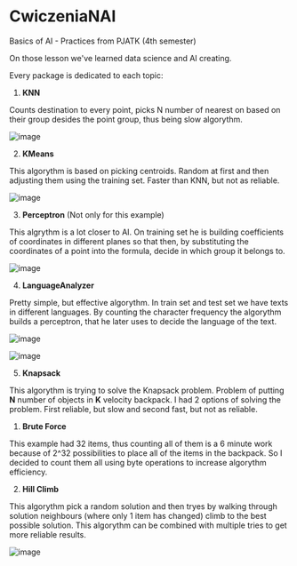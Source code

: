 # CwiczeniaNAI
Basics of AI - Practices from PJATK (4th semester)

On those lesson we've learned data science and AI creating.

Every package is dedicated to each topic:

  1) **KNN**
  
   Counts destination to every point, picks N number of nearest on based on their group desides the point group, thus being slow algorythm.
    
   ![image](https://github.com/LaneyBlack/CwiczeniaNAI/assets/44290162/e17bfe3b-f8e6-42f9-82c1-543ea74cb4f7)
    
  2) **KMeans**
  
   This algorythm is based on picking centroids. Random at first and then adjusting them using the training set. Faster than KNN, but not as reliable.
    
   ![image](https://github.com/LaneyBlack/CwiczeniaNAI/assets/44290162/c2195895-2d1f-451d-af07-d668e41eaa8c)

  3) **Perceptron** (Not only for this example)
  
   This algrythm is a lot closer to AI. On training set he is building coefficients of coordinates in different planes so that then, by substituting the coordinates of a point into the formula, decide in which group it belongs to.
    
   ![image](https://github.com/LaneyBlack/CwiczeniaNAI/assets/44290162/706b8ccd-6c2f-4db2-af2e-ea06194d1593)

  4) **LanguageAnalyzer**
  
   Pretty simple, but effective algorythm. In train set and test set we have texts in different languages. By counting the character frequency the algorythm builds a perceptron, that he later uses to decide the language of the text.
    
   ![image](https://github.com/LaneyBlack/CwiczeniaNAI/assets/44290162/163dc4bd-b302-40fa-800b-797e9bd39ccf)
    
   ![image](https://github.com/LaneyBlack/CwiczeniaNAI/assets/44290162/5d3fbbb3-8ae4-4850-bb52-9078a8f2e549)

  5) **Knapsack**
  
   This algorythm is trying to solve the Knapsack problem. Problem of putting **N** number of objects in **K** velocity backpack.
   I had 2 options of solving the problem. First reliable, but slow and second fast, but not as reliable.
    
   1) **Brute Force**
    
   This example had 32 items, thus counting all of them is a 6 minute work because of 2^32 possibilities to place all of the items in the backpack. So I decided to count them all using byte operations to increase algorythm efficiency.
    
   2) **Hill Climb**
    
   This algorythm pick a random solution and then tryes by walking through solution neighbours (where only 1 item has changed) climb to the best possible solution. This algorythm can be combined with multiple tries to get more reliable      results.
    
   ![image](https://github.com/LaneyBlack/CwiczeniaNAI/assets/44290162/76212e7d-ae85-4c30-a3ad-5bfa223a9347)


  
